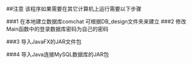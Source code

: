 ##注意
该程序如果需要在其它计算机上运行需要以下步骤

###1 在本地建立数据库comchat
    可根据DB_design文件夹来建立
###2 修改Main函数中的登录数据库密码为自己的密码

###3 导入JavaFX的JAR文件包

###4 导入Java连接MySQL数据库的JAR包
